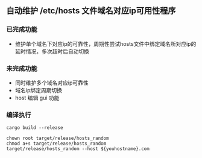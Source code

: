## 自动维护 /etc/hosts 文件域名对应ip可用性程序
### 已完成功能
- 维护单个域名下对应ip的可靠性，周期性尝试hosts文件中绑定域名所对应ip的延时情况，多次超时后自动切换

### 未完成功能
- 同时维护多个域名对应ip可靠性
- 域名ip绑定周期切换
- host 编辑 gui 功能

### 编译执行
```
cargo build --release

chown root target/release/hosts_random
chmod a+s target/release/hosts_random
target/release/hosts_random --host ${youhostname}.com
```